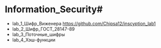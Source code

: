 # Information_Security#

  * lab_1_Шифр_Виженера https://github.com/Chipsa12/inscyption_lab1
  * lab_2_Шифр_ГОСТ_28147-89 
  * lab_3_Поточные_шифры
  * lab_4_Хэш-функции
